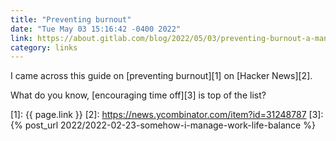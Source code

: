 ```yaml
---
title: "Preventing burnout"
date: "Tue May 03 15:16:42 -0400 2022"
link: https://about.gitlab.com/blog/2022/05/03/preventing-burnout-a-managers-toolkit/
category: links
---
```


I came across this guide on [preventing burnout][1] on [Hacker News][2].

What do you know, [encouraging time off][3] is top of the list?

[1]: {{ page.link }}
[2]: https://news.ycombinator.com/item?id=31248787
[3]: {% post_url 2022/2022-02-23-somehow-i-manage-work-life-balance %}

